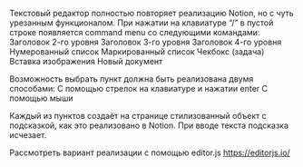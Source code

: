 Текстовый редактор полностью повторяет реализацию Notion, но с чуть урезанным функционалом. При нажатии на клавиатуре “/” в пустой строке появляется command menu со следующими командами:
    Заголовок 2-го уровня
    Заголовок 3-го уровня
    Заголовок 4-го уровня
    Нумерованный список
    Маркированный список
    Чекбокс (задача)
    Вставка изображения
    Новый документ

Возможность выбрать пункт должна быть реализована двумя способами:
    С помощью стрелок на клавиатуре и нажатии enter
    С помощью мыши

Каждый из пунктов создаёт на странице стилизованный объект с подсказкой, как это реализовано в Notion. При вводе текста подсказка исчезает.

Рассмотреть вариант реализации с помощью editor.js
https://editorjs.io/ 